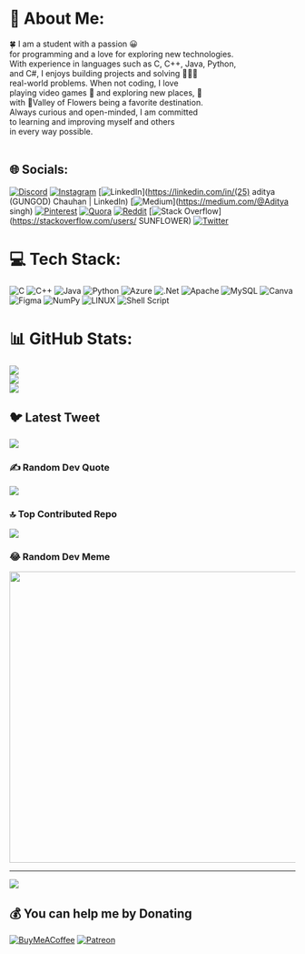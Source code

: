 # 💫 About Me:
🍀 I am a  student with a passion 😀<br>  for programming and a love for exploring new technologies.<br>  With experience in languages such as C, C++, Java, Python, <br>   and C#, I enjoys building projects and solving 💭💭💭<br>   real-world problems. When not coding, I love<br>   playing video games 👻 and exploring new places, 💫<br>   with 💐Valley of Flowers being a favorite destination. <br>    Always curious and open-minded, I am  committed <br>   to learning and improving myself and others<br>    in every way possible.<br><br>


## 🌐 Socials:
[![Discord](https://img.shields.io/badge/Discord-%237289DA.svg?logo=discord&logoColor=white)](https://discord.gg/FlowerC#0775) [![Instagram](https://img.shields.io/badge/Instagram-%23E4405F.svg?logo=Instagram&logoColor=white)](https://instagram.com/https://instagram.com/aditya_sighs?igshid=YjNmNGQ3MDY=) [![LinkedIn](https://img.shields.io/badge/LinkedIn-%230077B5.svg?logo=linkedin&logoColor=white)](https://linkedin.com/in/(25) aditya (GUNGOD) Chauhan | LinkedIn) [![Medium](https://img.shields.io/badge/Medium-12100E?logo=medium&logoColor=white)](https://medium.com/@Aditya singh) [![Pinterest](https://img.shields.io/badge/Pinterest-%23E60023.svg?logo=Pinterest&logoColor=white)](https://pinterest.com/SUNFLOWER) [![Quora](https://img.shields.io/badge/Quora-%23B92B27.svg?logo=Quora&logoColor=white)](https://quora.com/profile/SUNFLOWER) [![Reddit](https://img.shields.io/badge/Reddit-%23FF4500.svg?logo=Reddit&logoColor=white)](https://reddit.com/user/Inside_Image7743) [![Stack Overflow](https://img.shields.io/badge/-Stackoverflow-FE7A16?logo=stack-overflow&logoColor=white)](https://stackoverflow.com/users/ SUNFLOWER) [![Twitter](https://img.shields.io/badge/Twitter-%231DA1F2.svg?logo=Twitter&logoColor=white)](https://twitter.com/@AdityaPlusp) 

# 💻 Tech Stack:
![C](https://img.shields.io/badge/c-%2300599C.svg?style=for-the-badge&logo=c&logoColor=white) ![C++](https://img.shields.io/badge/c++-%2300599C.svg?style=for-the-badge&logo=c%2B%2B&logoColor=white) ![Java](https://img.shields.io/badge/java-%23ED8B00.svg?style=for-the-badge&logo=java&logoColor=white) ![Python](https://img.shields.io/badge/python-3670A0?style=for-the-badge&logo=python&logoColor=ffdd54) ![Azure](https://img.shields.io/badge/azure-%230072C6.svg?style=for-the-badge&logo=azure-devops&logoColor=white) ![.Net](https://img.shields.io/badge/.NET-5C2D91?style=for-the-badge&logo=.net&logoColor=white) ![Apache](https://img.shields.io/badge/apache-%23D42029.svg?style=for-the-badge&logo=apache&logoColor=white) ![MySQL](https://img.shields.io/badge/mysql-%2300f.svg?style=for-the-badge&logo=mysql&logoColor=white) ![Canva](https://img.shields.io/badge/Canva-%2300C4CC.svg?style=for-the-badge&logo=Canva&logoColor=white) 	![Figma](https://img.shields.io/badge/figma-%23F24E1E.svg?style=for-the-badge&logo=figma&logoColor=white) ![NumPy](https://img.shields.io/badge/numpy-%23013243.svg?style=for-the-badge&logo=numpy&logoColor=white) ![LINUX](https://img.shields.io/badge/Linux-FCC624?style=for-the-badge&logo=linux&logoColor=black) ![Shell Script](https://img.shields.io/badge/shell_script-%23121011.svg?style=for-the-badge&logo=gnu-bash&logoColor=white)
# 📊 GitHub Stats:
![](https://github-readme-stats.vercel.app/api?username=GUNGODD&theme=tokyonight&hide_border=false&include_all_commits=true&count_private=false)<br/>
![](https://github-readme-streak-stats.herokuapp.com/?user=GUNGODD&theme=tokyonight&hide_border=false)<br/>
![](https://github-readme-stats.vercel.app/api/top-langs/?username=GUNGODD&theme=tokyonight&hide_border=false&include_all_commits=true&count_private=false&layout=compact)

## 🐦 Latest Tweet
[![](https://gtce.itsvg.in/api?username=@AdityaPlusp)](https://github.com/VishwaGauravIn/github-twitter-card-embed)

### ✍️ Random Dev Quote
![](https://quotes-github-readme.vercel.app/api?type=horizontal&theme=dark)

### 🔝 Top Contributed Repo
![](https://github-contributor-stats.vercel.app/api?username=GUNGODD&limit=5&theme=radical&combine_all_yearly_contributions=true)

### 😂 Random Dev Meme
<img src="https://rm.up.railway.app/" width="512px"/>

---
[![](https://visitcount.itsvg.in/api?id=GUNGODD&icon=7&color=0)](https://visitcount.itsvg.in)

  ## 💰 You can help me by Donating
  [![BuyMeACoffee](https://img.shields.io/badge/Buy%20Me%20a%20Coffee-ffdd00?style=for-the-badge&logo=buy-me-a-coffee&logoColor=black)](https://buymeacoffee.com/https://www.buymeacoffee.com/chauhanadiM) [![Patreon](https://img.shields.io/badge/Patreon-F96854?style=for-the-badge&logo=patreon&logoColor=white)](https://patreon.com/patreon.com/Adityasingh112) 

  
<!-- Proudly created with GPRM ( https://gprm.itsvg.in ) -->
